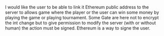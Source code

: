 I would like the user to be able to link it Ethereum public address to the server to allows game where the player or the user can win some money by playing the game or playing tournament.
Some Gate are here not to encrypt the int change but to give permission to modify the server (with or without human) the action must be signed. Ethereum is a way to signe the user.
